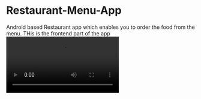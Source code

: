 # Restaurant-Menu-App
Android based Restaurant app which enables you to order the food from the menu. THis is the frontend part of the app
<video src="demo.mp4" controls></video>
